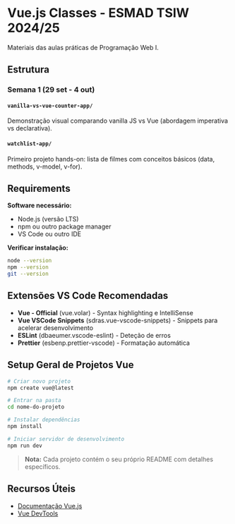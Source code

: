 # Vue.js Classes - ESMAD TSIW 2024/25

Materiais das aulas práticas de Programação Web I.

## Estrutura

### **Semana 1** (29 set - 4 out)

#### `vanilla-vs-vue-counter-app/`
Demonstração visual comparando vanilla JS vs Vue (abordagem imperativa vs declarativa).

#### `watchlist-app/`  
Primeiro projeto hands-on: lista de filmes com conceitos básicos (data, methods, v-model, v-for).

## Requirements

**Software necessário:**
- Node.js (versão LTS)
- npm ou outro package manager
- VS Code ou outro IDE

**Verificar instalação:**
```bash
node --version
npm --version
git --version
```

## Extensões VS Code Recomendadas

- **Vue - Official** (vue.volar) - Syntax highlighting e IntelliSense
- **Vue VSCode Snippets** (sdras.vue-vscode-snippets) - Snippets para acelerar desenvolvimento
- **ESLint** (dbaeumer.vscode-eslint) - Deteção de erros
- **Prettier** (esbenp.prettier-vscode) - Formatação automática

## Setup Geral de Projetos Vue

```bash
# Criar novo projeto
npm create vue@latest

# Entrar na pasta
cd nome-do-projeto

# Instalar dependências
npm install

# Iniciar servidor de desenvolvimento
npm run dev
```

> **Nota:** Cada projeto contém o seu próprio README com detalhes específicos.

## Recursos Úteis

- [Documentação Vue.js](https://vuejs.org/)
- [Vue DevTools](https://devtools.vuejs.org/)